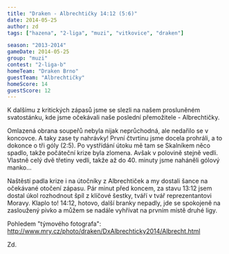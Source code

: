 ```yaml
---
title: "Draken - Albrechtičky 14:12 (5:6)"
date: 2014-05-25
author: zd
tags: ["hazena", "2-liga", "muzi", "vitkovice", "draken"]

season: "2013-2014"
gameDate: 2014-05-25
group: "muzi"
contest: "2-liga-b"
homeTeam: "Draken Brno"
guestTeam: "Albrechtičky"
homeScore: 14
guestScore: 12
---
```


K dalšímu z kritických zápasů jsme se slezli na našem prosluněném svatostánku, kde jsme očekávali naše poslední přemožitele - Albrechtičky.

Omlazená obrana soupeřů nebyla nijak neprůchodná, ale nedařilo se v koncovce. A taky zase ty nahrávky! První čtvrtinu jsme docela prohráli, a to dokonce o tři góly (2:5). Po vystřídání útoku mě tam se Skalníkem něco spadlo, takže počáteční krize byla zlomena. Avšak v polovině stejně vedli. Vlastně celý dvě třetiny vedli, takže až do 40. minuty jsme naháněli gólový manko...

Naštěstí padla krize i na útočníky z Albrechtiček a my dostali šance na očekávané otočení zápasu. Pár minut před koncem, za stavu 13:12 jsem dostal úkol rozhodnout špíl z klíčové šestky, tváří v tvář reprezentantovi Moravy. Klaplo to! 14:12, hotovo, další branky nepadly, jde se spokojeně na zasloužený pivko a můžem se nadále vyhřívat na prvním místě druhé ligy.

Pohledem "týmového fotografa": http://www.mry.cz/photo/draken/DxAlbrechticky2014/Albrecht.html

Zd.